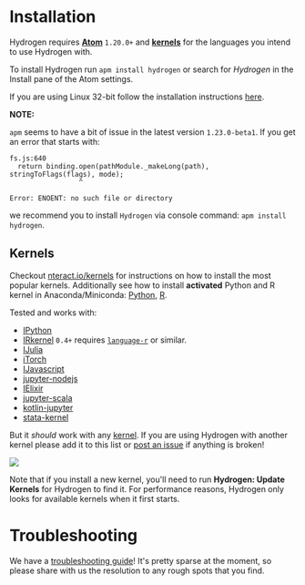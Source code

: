 # Installation

Hydrogen requires **[Atom](https://atom.io/)** `1.20.0+` and **[kernels](##kernels)** for the languages you intend to use Hydrogen with.

To install Hydrogen run `apm install hydrogen` or search for *Hydrogen* in the Install pane of the Atom settings.

If you are using Linux 32-bit follow the installation instructions [here](Troubleshooting.md).

**NOTE:**

`apm` seems to have a bit of issue in the latest version `1.23.0-beta1`. If you get an error that starts with:
```
fs.js:640
  return binding.open(pathModule._makeLong(path), stringToFlags(flags), mode);
                 ^

Error: ENOENT: no such file or directory
```
we recommend you to install `Hydrogen` via console command: `apm install hydrogen`.

## Kernels

Checkout [nteract.io/kernels](https://nteract.io/kernels) for instructions on how to install the most popular kernels. Additionally see how to install **activated** Python and R kernel in Anaconda/Miniconda: [Python](https://github.com/kiwi0fruit/pandoctools/blob/master/docs/tips.md#install-python-kernel), [R](https://github.com/kiwi0fruit/pandoctools/blob/master/docs/tips.md#install-r).

Tested and works with:

- [IPython](http://ipython.org/)
- [IRkernel](https://github.com/IRkernel/IRkernel) `0.4+` requires [`language-r`](https://atom.io/packages/language-r) or similar.
- [IJulia](https://github.com/JuliaLang/IJulia.jl)
- [iTorch](https://github.com/facebook/iTorch)
- [IJavascript](https://github.com/n-riesco/ijavascript)
- [jupyter-nodejs](https://github.com/notablemind/jupyter-nodejs)
- [IElixir](https://github.com/pprzetacznik/IElixir)
- [jupyter-scala](https://github.com/alexarchambault/jupyter-scala)
- [kotlin-jupyter](https://github.com/ligee/kotlin-jupyter)
- [stata-kernel](https://github.com/kylebarron/stata_kernel)

But it _should_ work with any [kernel](https://github.com/jupyter/jupyter/wiki/Jupyter-kernels). If you are using Hydrogen with another kernel please add it to this list or [post an issue](https://github.com/nteract/hydrogen/issues) if anything is broken!

<img src="https://cloud.githubusercontent.com/assets/13285808/16931386/048f056e-4d41-11e6-8563-3baa8ed84371.png">

Note that if you install a new kernel, you'll need to run **Hydrogen: Update Kernels** for Hydrogen to find it. For performance reasons, Hydrogen only looks for available kernels when it first starts.

# Troubleshooting

We have a [troubleshooting guide](Troubleshooting.md)! It's pretty sparse at the
moment, so please share with us the resolution to any rough spots that you find.
